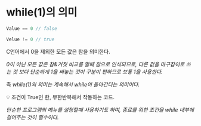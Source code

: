 # while(1)의 의미

```c
Value == 0 // false

Velue != 0 // true
```

C언어에서 0을 제외한 모든 값은 참을 의미한다.

*0이 아닌 모든 값은 참&거짓 비교를 할때 참으로 인식되므로, 다른 값을 마구잡이로 쓰는 것 보다 단순하게 1을 써놓는 것이 구분이 편하므로 보통 1을 사용한다.*

즉 *while(1)의 의미는 계속해서 while이 돌아간다는 의미이다.*

<aside>
💡 조건이 True인 한, 무한반복해서 작동하는 코드.

</aside>

*단순한 프로그램의 메뉴를 설정할때 사용하기도 하며, 종료를 위한 조건을 while 내부에  걸어주는 것이 필수이다.*